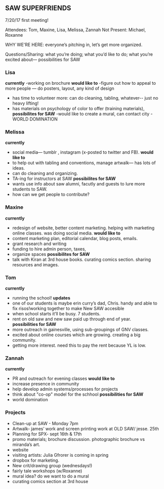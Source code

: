 ## SAW SUPERFRIENDS 
7/20/17
first meeting! 

Attendees: Tom, Maxine, Lisa, Melissa, Zannah
Not Present: Michael, Roxanne

WHY WE'RE HERE: everyone’s pitching in, let’s get more organized.

Questions/Sharing: what you’re doing; what you’d like to do; what you’re excited about— possibilities for SAW  

### Lisa
**currently**
-working on brochure
**would like to**
-figure out how to appeal to more people
— do posters, layout, any kind of design
- has time to volunteer more: can do cleaning, tabling, whatever-- just no heavy lifting!
- has materials on psychology of color to offer (training materials), 
**possibilites for SAW**
-would like to create a mural, can contact city
-WORLD DOMINATION

### Melissa
**currently**
- social media— tumblr , instagram (x-posted to twitter and FB).
**would like to**
- to help out with tabling and conventions, manage artwalk— has lots of ideas. 
- can do cleaning and organizing.
- TA-ing for instructors at SAW
**possibilites for SAW**
- wants use info about saw alumni, facutly and guests to lure more students to SAW. 
- how can we get people to contribute? 

### Maxine
**currently**
- redesign of website, better content marketing. helping with marketing online classes. was doing social media. 
**would like to**
- content marketing plan, editorial calendar, blog posts, emails. 
- grant research and writing
- funding to hire admin person, taxes, 
- organize spaces
**possibilites for SAW**
- talk with Kiran at 3rd house books. curating comics section. sharing resources and images. 

### Tom 
**currently**
- running the school!
**updates**	
- one of our students is maybe erin curry’s dad, Chris. handy and able to fix risos!working together to make New SAW accesible
- when school starts it’ll be busy. 7 students. 
- rent on old saw and new saw paid up through end of year.  
**possibilities for SAW**
- more outreach in gainesville, using sub-groupings of GNV classes. 
- excited about online courses which are growing. creating a big community. 
- getting more interest. need this to pay the rent because YL is low. 

### Zannah
**currently**
- PR and outreach for evening classes
**would like to**
- increase presence in community
- help develop admin systems/processes for projects
- think about "co-op" model for the schhool
**possibilities for SAW**
- world domination

### Projects 
- Clean-up at SAW - Monday 7pm
- Artwalk- james’ work and screen printing work at OLD SAW/ jesse.  25th 
- Planning for SPX- sept 16th & 17th
- promo materials; brochure discussion. photographic brochure vs miranda’s art. 
- website 
- visiting artists: Julia Gfrorer is coming in spring
- dropbox for marketing.
- New crit/drawing group (wednesdays!)
- fairly tale workshops (w/Roxanne)
- mural idea? do we want to do a mural
- curating comics section at 3rd house

